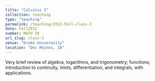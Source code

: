 ```yaml
---
title: "Calculus I"
collection: teaching
type: "teaching"
permalink: /teaching/2012-Fall-class-3
date: Fall2012
number: MATH 50
url_slug: class-3
venue: "Drake Univeresity"
location: "Des Moines, IA"
---
```


Very brief review of algebra, logarithms, and trigonometry; functions; introduction to continuity, limits, differentiation, and integrals, with applications.

